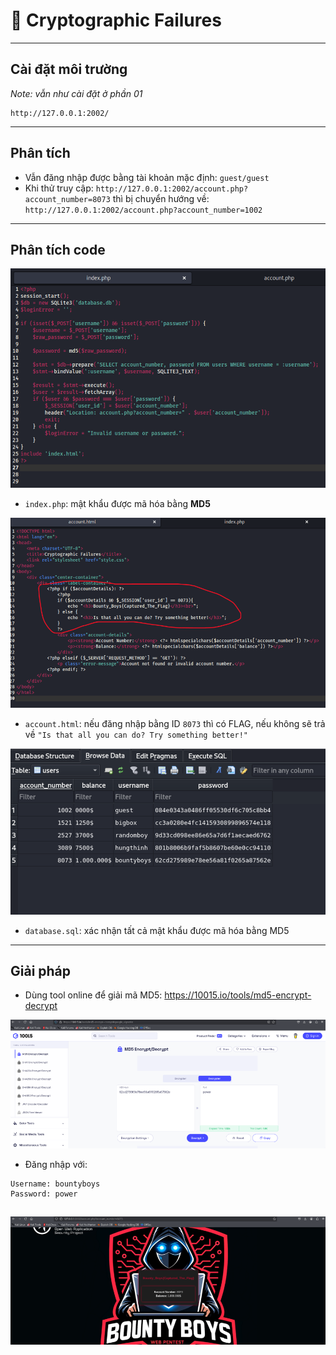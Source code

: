 
# 🔐 Cryptographic Failures

---

## Cài đặt môi trường

*Note: vẫn như cài đặt ở phần 01*

```
http://127.0.0.1:2002/
```

---

## Phân tích

- Vẫn đăng nhập được bằng tài khoản mặc định: `guest/guest`
- Khi thử truy cập: `http://127.0.0.1:2002/account.php?account_number=8073` thì bị chuyển hướng về: `http://127.0.0.1:2002/account.php?account_number=1002`

---

## Phân tích code

![CF](images/Picture9.png)

- `index.php`: mật khẩu được mã hóa bằng **MD5**

![CF](images/Picture10.png)
- `account.html`: nếu đăng nhập bằng ID `8073` thì có FLAG, nếu không sẽ trả về `"Is that all you can do? Try something better!"`

![CF](images/Picture11.png)
- `database.sql`: xác nhận tất cả mật khẩu được mã hóa bằng MD5

---

## Giải pháp

- Dùng tool online để giải mã MD5: https://10015.io/tools/md5-encrypt-decrypt

![CF](images/Picture12.png)
- Đăng nhập với:

```
Username: bountyboys
Password: power
```
![CF](images/Picture13.png)
---
